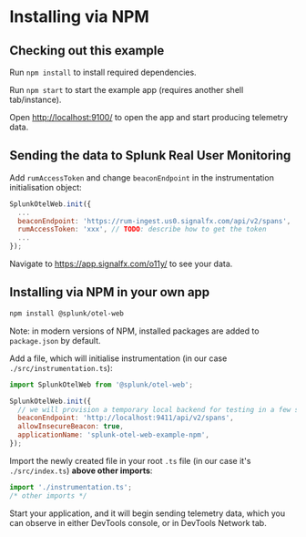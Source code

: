 # Installing via NPM

## Checking out this example
Run `npm install` to install required dependencies.

Run `npm start` to start the example app (requires another shell tab/instance).

Open <http://localhost:9100/> to open the app and start producing telemetry data.

## Sending the data to Splunk Real User Monitoring <a name="backend-config"></a>
Add `rumAccessToken` and change `beaconEndpoint` in the instrumentation initialisation object:
```js
SplunkOtelWeb.init({
  ...
  beaconEndpoint: 'https://rum-ingest.us0.signalfx.com/api/v2/spans',
  rumAccessToken: 'xxx', // TODO: describe how to get the token
  ...
});
```

Navigate to <https://app.signalfx.com/o11y/> to see your data.

## Installing via NPM in your own app

```bash
npm install @splunk/otel-web
```
Note: in modern versions of NPM, installed packages are added to `package.json` by default.

Add a file, which will initialise instrumentation (in our case `./src/instrumentation.ts`):
```js
import SplunkOtelWeb from '@splunk/otel-web';

SplunkOtelWeb.init({
  // we will provision a temporary local backend for testing in a few steps
  beaconEndpoint: 'http://localhost:9411/api/v2/spans',
  allowInsecureBeacon: true,
  applicationName: 'splunk-otel-web-example-npm',
});
```

Import the newly created file in your root `.ts` file (in our case it's `./src/index.ts`) **above other imports**:
```js
import './instrumentation.ts';
/* other imports */
```

Start your application, and it will begin sending telemetry data, which you can observe in either DevTools console,
or in DevTools Network tab.
